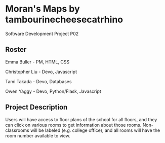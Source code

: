 # Moran's Maps by tambourinecheesecatrhino
Software Development Project P02

## Roster
Emma Buller - PM, HTML, CSS

Christopher Liu - Devo, Javascript

Tami Takada - Devo, Databases

Owen Yaggy - Devo, Python/Flask, Javascript

## Project Description
Users will have access to floor plans of the school for all floors, and they can click on various rooms to get information about those rooms. Non-classrooms will be labeled (e.g. college office), and all rooms will have the room number available to view.

